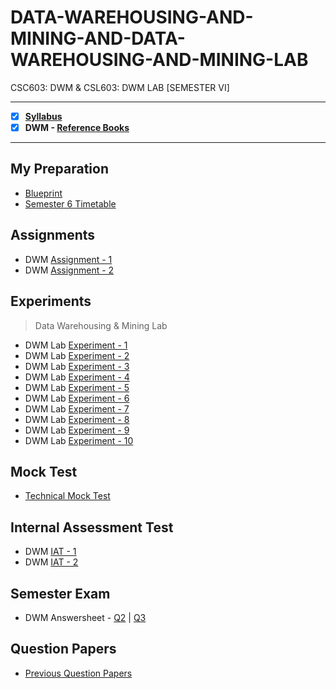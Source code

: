 # DATA-WAREHOUSING-AND-MINING-AND-DATA-WAREHOUSING-AND-MINING-LAB
 CSC603: DWM & CSL603: DWM LAB [SEMESTER VI]

---
 
 - [X] **[Syllabus](https://github.com/Amey-Thakur/DATA-WAREHOUSING-AND-MINING-AND-DATA-WAREHOUSING-AND-MINING-LAB/blob/main/Syllabus/TE%20BE%20Comp%20Engg%20CBCGS%20Syllabus.pdf)**
 - [X] **DWM - [Reference Books](https://github.com/Amey-Thakur/DATA-WAREHOUSING-AND-MINING-AND-DATA-WAREHOUSING-AND-MINING-LAB/tree/main/Reference%20Books)**

---

## My Preparation
 - [Blueprint](https://github.com/Amey-Thakur/DATA-WAREHOUSING-AND-MINING-AND-DATA-WAREHOUSING-AND-MINING-LAB/blob/main/Blueprint%20(DWM).png)
 - [Semester 6 Timetable](https://github.com/Amey-Thakur/DATA-WAREHOUSING-AND-MINING-AND-DATA-WAREHOUSING-AND-MINING-LAB/blob/main/SEMESTER%20VI.jpeg)

## Assignments
 - DWM [Assignment - 1](https://github.com/Amey-Thakur/DATA-WAREHOUSING-AND-MINING-AND-DATA-WAREHOUSING-AND-MINING-LAB/blob/main/Assignments/Amey_B-50_DWM_Assignment-1.pdf)
 - DWM [Assignment - 2](https://github.com/Amey-Thakur/DATA-WAREHOUSING-AND-MINING-AND-DATA-WAREHOUSING-AND-MINING-LAB/blob/main/Assignments/Amey_B-50_DWM_Assignment-2.pdf)

## Experiments
 >Data Warehousing & Mining Lab

 - DWM Lab [Experiment - 1](https://github.com/Amey-Thakur/DATA-WAREHOUSING-AND-MINING-AND-DATA-WAREHOUSING-AND-MINING-LAB/blob/main/Experiments/Amey_B-50_DWM_Lab_Experiment-1.pdf)
 - DWM Lab [Experiment - 2](https://github.com/Amey-Thakur/DATA-WAREHOUSING-AND-MINING-AND-DATA-WAREHOUSING-AND-MINING-LAB/blob/main/Experiments/Amey_B-50_DWM_Lab_Experiment-2.pdf)
 - DWM Lab [Experiment - 3](https://github.com/Amey-Thakur/DATA-WAREHOUSING-AND-MINING-AND-DATA-WAREHOUSING-AND-MINING-LAB/blob/main/Experiments/Amey_B-50_DWM_Lab_Experiment-3.pdf)
 - DWM Lab [Experiment - 4](https://github.com/Amey-Thakur/DATA-WAREHOUSING-AND-MINING-AND-DATA-WAREHOUSING-AND-MINING-LAB/blob/main/Experiments/Amey_B-50_DWM_Lab_Experiment-4.pdf)
 - DWM Lab [Experiment - 5](https://github.com/Amey-Thakur/DATA-WAREHOUSING-AND-MINING-AND-DATA-WAREHOUSING-AND-MINING-LAB/blob/main/Experiments/Amey_B-50_DWM_Lab_Experiment-5.pdf)
 - DWM Lab [Experiment - 6](https://github.com/Amey-Thakur/DATA-WAREHOUSING-AND-MINING-AND-DATA-WAREHOUSING-AND-MINING-LAB/blob/main/Experiments/Amey_B-50_DWM_Lab_Experiment-6.pdf)
 - DWM Lab [Experiment - 7](https://github.com/Amey-Thakur/DATA-WAREHOUSING-AND-MINING-AND-DATA-WAREHOUSING-AND-MINING-LAB/blob/main/Experiments/Amey_B-50_DWM_Lab_Experiment-7.pdf)
 - DWM Lab [Experiment - 8](https://github.com/Amey-Thakur/DATA-WAREHOUSING-AND-MINING-AND-DATA-WAREHOUSING-AND-MINING-LAB/blob/main/Experiments/Amey_B-50_DWM_Lab_Experiment-8.pdf)
 - DWM Lab [Experiment - 9](https://github.com/Amey-Thakur/DATA-WAREHOUSING-AND-MINING-AND-DATA-WAREHOUSING-AND-MINING-LAB/blob/main/Experiments/Amey_B-50_DWM_Lab_Experiment-9.pdf)
 - DWM Lab [Experiment - 10](https://github.com/Amey-Thakur/DATA-WAREHOUSING-AND-MINING-AND-DATA-WAREHOUSING-AND-MINING-LAB/blob/main/Experiments/Amey_B-50_DWM_Lab_Experiment-10.pdf)

## Mock Test
 - [Technical Mock Test](https://github.com/Amey-Thakur/DATA-WAREHOUSING-AND-MINING-AND-DATA-WAREHOUSING-AND-MINING-LAB/blob/main/Technical%20Mock%20Test-%20For%20Terna%20Engineering%20College%20by%20Campus%20Corners!.pdf)

## Internal Assessment Test
 - DWM [IAT - 1](https://github.com/Amey-Thakur/DATA-WAREHOUSING-AND-MINING-AND-DATA-WAREHOUSING-AND-MINING-LAB/blob/main/Internal%20Assessment%20Test/Amey_B-50_DWM_IAT-1.pdf)
 - DWM [IAT - 2](https://github.com/Amey-Thakur/DATA-WAREHOUSING-AND-MINING-AND-DATA-WAREHOUSING-AND-MINING-LAB/blob/main/Internal%20Assessment%20Test/AMEY_B-50_DWM_IAT-2.pdf)

## Semester Exam
 - DWM Answersheet - [Q2](https://github.com/Amey-Thakur/DATA-WAREHOUSING-AND-MINING-AND-DATA-WAREHOUSING-AND-MINING-LAB/blob/main/Semester%20Exam/Q2_61021145_DWM.pdf) | [Q3](https://github.com/Amey-Thakur/DATA-WAREHOUSING-AND-MINING-AND-DATA-WAREHOUSING-AND-MINING-LAB/blob/main/Semester%20Exam/Q3_61021145_DWM.pdf)

## Question Papers
 - [Previous Question Papers](https://github.com/Amey-Thakur/DATA-WAREHOUSING-AND-MINING-AND-DATA-WAREHOUSING-AND-MINING-LAB/tree/main/Question%20Papers)

